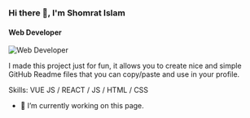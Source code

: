 ### Hi there 👋, I'm Shomrat Islam
#### Web Developer
![Web Developer](https://pixelperfectpro.co/wp-content/uploads/2024/05/Developer-Shomrat.png)

I made this project just for fun, it allows you to create nice and simple GitHub Readme files that you can copy/paste and use in your profile.

Skills: VUE JS / REACT / JS / HTML / CSS

- 🔭 I’m currently working on this page. 




